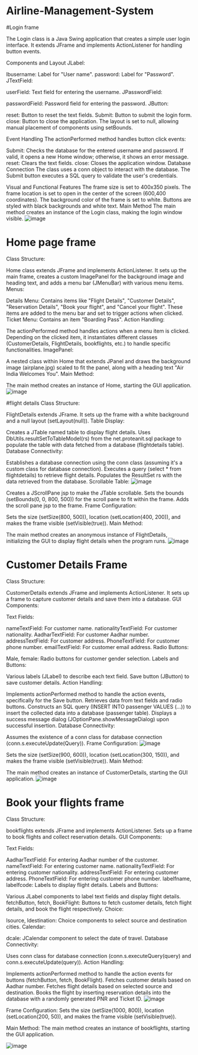 # Airline-Management-System
   #Login frame

   The Login class is a Java Swing application that creates a simple user login interface. It extends JFrame and implements ActionListener for handling button events.

Components and Layout
JLabel:

lbusername: Label for "User name".
password: Label for "Password".
JTextField:

userField: Text field for entering the username.
JPasswordField:

passwordField: Password field for entering the password.
JButton:

reset: Button to reset the text fields.
Submit: Button to submit the login form.
close: Button to close the application.
The layout is set to null, allowing manual placement of components using setBounds.

Event Handling
The actionPerformed method handles button click events:

Submit: Checks the database for the entered username and password. If valid, it opens a new Home window; otherwise, it shows an error message.
reset: Clears the text fields.
close: Closes the application window.
Database Connection
The class uses a conn object to interact with the database. The Submit button executes a SQL query to validate the user's credentials.

Visual and Functional Features
The frame size is set to 400x350 pixels.
The frame location is set to open in the center of the screen (600,400 coordinates).
The background color of the frame is set to white.
Buttons are styled with black backgrounds and white text.
Main Method
The main method creates an instance of the Login class, making the login window visible.
![image](https://github.com/Sonamkandari/Airline-Management-System/assets/145662567/3804a669-6834-4ad0-97f2-ab8cd7aee9e3)

# Home page frame
Class Structure:

Home class extends JFrame and implements ActionListener.
It sets up the main frame, creates a custom ImagePanel for the background image and heading text, and adds a menu bar (JMenuBar) with various menu items.
Menus:

Details Menu: Contains items like "Flight Details", "Customer Details", "Reservation Details", "Book your flight", and "Cancel your flight". These items are added to the menu bar and set to trigger actions when clicked.
Ticket Menu: Contains an item "Boarding Pass".
Action Handling:

The actionPerformed method handles actions when a menu item is clicked. Depending on the clicked item, it instantiates different classes (CustomerDetails, FlightDetails, bookflights, etc.) to handle specific functionalities.
ImagePanel:

A nested class within Home that extends JPanel and draws the background image (airplane.jpg) scaled to fit the panel, along with a heading text "Air India Welcomes You".
Main Method:

The main method creates an instance of Home, starting the GUI application.
![image](https://github.com/Sonamkandari/Airline-Management-System/assets/145662567/fee8fae0-223d-412e-aa0a-7ea000ea4057)


#flight details
Class Structure:

FlightDetails extends JFrame.
It sets up the frame with a white background and a null layout (setLayout(null)).
Table Display:

Creates a JTable named table to display flight details.
Uses DbUtils.resultSetToTableModel(rs) from the net.proteanit.sql package to populate the table with data fetched from a database (flightdetails table).
Database Connectivity:

Establishes a database connection using the conn class (assuming it's a custom class for database connection).
Executes a query (select * from flightdetails) to retrieve flight details.
Populates the ResultSet rs with the data retrieved from the database.
Scrollable Table:
![image](https://github.com/Sonamkandari/Airline-Management-System/assets/145662567/5d875e39-b241-4b0f-82c7-035bca0db015)


Creates a JScrollPane jsp to make the JTable scrollable.
Sets the bounds (setBounds(0, 0, 800, 500)) for the scroll pane to fit within the frame.
Adds the scroll pane jsp to the frame.
Frame Configuration:

Sets the size (setSize(800, 500)), location (setLocation(400, 200)), and makes the frame visible (setVisible(true)).
Main Method:

The main method creates an anonymous instance of FlightDetails, initializing the GUI to display flight details when the program runs.
![image](https://github.com/Sonamkandari/Airline-Management-System/assets/145662567/e272c608-2d86-4f4c-82e1-1500b275f08c)

# Customer Details Frame
Class Structure:

CustomerDetails extends JFrame and implements ActionListener.
It sets up a frame to capture customer details and save them into a database.
GUI Components:

Text Fields:

nameTextField: For customer name.
nationalityTextField: For customer nationality.
AadharTextField: For customer Aadhar number.
addressTextField: For customer address.
PhoneTextField: For customer phone number.
emailTextField: For customer email address.
Radio Buttons:

Male, female: Radio buttons for customer gender selection.
Labels and Buttons:

Various labels (JLabel) to describe each text field.
Save button (JButton) to save customer details.
Action Handling:

Implements actionPerformed method to handle the action events, specifically for the Save button.
Retrieves data from text fields and radio buttons.
Constructs an SQL query (INSERT INTO passenger VALUES (...)) to insert the collected data into a database (passenger table).
Displays a success message dialog (JOptionPane.showMessageDialog) upon successful insertion.
Database Connectivity:

Assumes the existence of a conn class for database connection (conn.s.executeUpdate(Query)).
Frame Configuration:
![image](https://github.com/Sonamkandari/Airline-Management-System/assets/145662567/5f7f2fea-c228-48cb-b866-149ea18eec51)


Sets the size (setSize(900, 600)), location (setLocation(300, 150)), and makes the frame visible (setVisible(true)).
Main Method:

The main method creates an instance of CustomerDetails, starting the GUI application.
![image](https://github.com/Sonamkandari/Airline-Management-System/assets/145662567/fb659c83-cbb6-4647-948a-53045369a34c)

# Book your flights frame
Class Structure:

bookflights extends JFrame and implements ActionListener.
Sets up a frame to book flights and collect reservation details.
GUI Components:

Text Fields:

AadharTextField: For entering Aadhar number of the customer.
nameTextField: For entering customer name.
nationalityTextField: For entering customer nationality.
addressTextField: For entering customer address.
PhoneTextField: For entering customer phone number.
labelfname, labelfcode: Labels to display flight details.
Labels and Buttons:

Various JLabel components to label text fields and display flight details.
fetchButton, fetch, BookFlight: Buttons to fetch customer details, fetch flight details, and book the flight respectively.
Choice:

lsource, ldestination: Choice components to select source and destination cities.
Calendar:

dcale: JCalendar component to select the date of travel.
Database Connectivity:

Uses conn class for database connection (conn.s.executeQuery(query) and conn.s.executeUpdate(query)).
Action Handling:

Implements actionPerformed method to handle the action events for buttons (fetchButton, fetch, BookFlight).
Fetches customer details based on Aadhar number.
Fetches flight details based on selected source and destination.
Books the flight by inserting reservation details into the database with a randomly generated PNR and Ticket ID.
![image](https://github.com/Sonamkandari/Airline-Management-System/assets/145662567/d1addeef-f6eb-4ffc-a347-12cf0b42dd5b)

Frame Configuration:
Sets the size (setSize(1000, 800)), location (setLocation(200, 50)), and makes the frame visible (setVisible(true)).

Main Method:
The main method creates an instance of bookflights, starting the GUI application.

![image](https://github.com/Sonamkandari/Airline-Management-System/assets/145662567/4e111d28-fa64-44b2-a046-540f66bc85c6)

